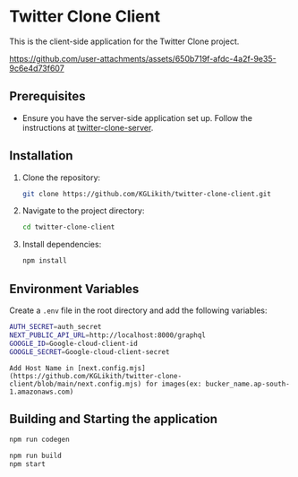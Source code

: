 # Twitter Clone Client

This is the client-side application for the Twitter Clone project.

https://github.com/user-attachments/assets/650b719f-afdc-4a2f-9e35-9c6e4d73f607

## Prerequisites

- Ensure you have the server-side application set up. Follow the instructions at [twitter-clone-server](https://github.com/KGLikith/twitter-clone-server).

## Installation

1. Clone the repository:

    ```bash
    git clone https://github.com/KGLikith/twitter-clone-client.git
    ```

2. Navigate to the project directory:

    ```bash
    cd twitter-clone-client
    ```

3. Install dependencies:

    ```bash
    npm install
    ```

## Environment Variables

Create a `.env` file in the root directory and add the following variables:

```bash
AUTH_SECRET=auth_secret
NEXT_PUBLIC_API_URL=http://localhost:8000/graphql
GOOGLE_ID=Google-cloud-client-id
GOOGLE_SECRET=Google-cloud-client-secret
```

```
Add Host Name in [next.config.mjs](https://github.com/KGLikith/twitter-clone-client/blob/main/next.config.mjs) for images(ex: bucker_name.ap-south-1.amazonaws.com)
```


## Building and Starting the application

```bash
npm run codegen
```

```bash
npm run build
npm start
```
